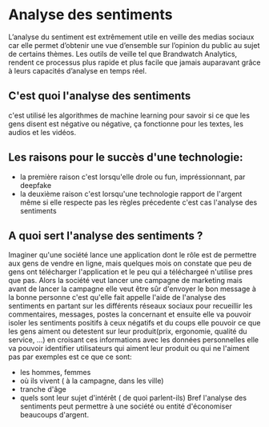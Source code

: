 # Analyse des sentiments
L’analyse du sentiment est extrêmement utile en veille des medias sociaux car elle permet d’obtenir une vue d’ensemble sur l’opinion du public au sujet de certains thèmes. Les outils de veille tel que Brandwatch Analytics, rendent ce processus plus rapide et plus facile que jamais auparavant grâce à leurs capacités d’analyse en temps réel.

## C'est quoi l'analyse des sentiments
c'est utilisé les algorithmes de machine learning pour savoir si ce que les gens disent est négative ou négative,
ça fonctionne pour les textes, les audios et les vidéos.
## Les raisons pour le succès d'une technologie:
* la première raison c'est lorsqu'elle drole ou fun, impréssionnant, par deepfake
* la deuxième raison c'est lorsqu'une technologie rapport de l'argent même si elle respecte pas les règles précedente
   c'est cas l'analyse des sentiments

## A quoi sert l'analyse des sentiments ?
Imaginer qu'une société lance une application dont le rôle est de permettre aux gens de vendre en ligne, mais quelques mois
on constate que peu de gens ont télécharger l'application et le peu qui a téléchargeé n'utilise pres que pas. 
Alors la société veut lancer une campagne de marketing mais avant de lancer la campagne elle veut être sûr d'envoyer le
bon message à la bonne personne c'est qu'elle fait appelle l'aide de l'analyse des sentiments en partant sur  les différents 
réseaux sociaux pour recueillir les commentaires, messages, postes la concernant et ensuite elle va pouvoir isoler les sentiments
positifs à ceux négatifs et du coups elle pouvoir ce que les gens aiment ou detestent sur leur produit(prix, ergonomie, qualité du service, ...)
en croisant ces informations avec les données personnelles elle va pouvoir identifier utilisateurs qui aiment leur produit ou qui ne l'aiment pas
par exemples est ce que ce sont: 
* les hommes, femmes
* où ils vivent ( à la campagne, dans les ville)
* tranche d'âge
* quels sont leur sujet d'intérêt ( de quoi parlent-ils)
Bref l'analyse des sentiments peut permettre à une société ou entité d'économiser beaucoups d'argent.
